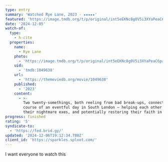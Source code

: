 ```yaml
---
type: entry
summary: 'Watched Rye Lane, 2023 - ★★★★★'
featured: 'https://image.tmdb.org/t/p/original/int5eEKNc8g0V5i3XYaPeaC6paD.jpg'
date: '2024-12-05'
watch-of:
  type:
    - h-cite
  properties:
    name:
      - Rye Lane
    photo:
      - 'https://image.tmdb.org/t/p/original/int5eEKNc8g0V5i3XYaPeaC6paD.jpg'
    uid:
      - 'tmdb:1049638'
    url:
      - 'https://themoviedb.org/movie/1049638'
    published:
      - '2023'
    content:
      - >-
        Two twenty-somethings, both reeling from bad break-ups, connect over the
        course of an eventful day in South London – helping each other deal with
        their nightmare exes, and potentially restoring their faith in romance.
progress: finished
rating: '5'
syndicate-to:
  - 'https://fed.brid.gy/'
updated: '2024-12-06T19:12:34.788Z'
client_id: 'https://sparkles.sploot.com/'
---
```

I want everyone to watch this
